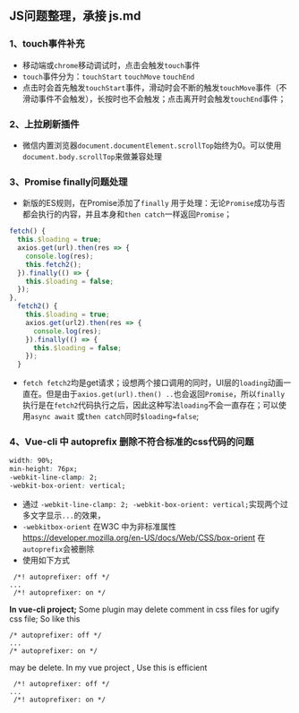 ## JS问题整理，承接 js.md

### 1、touch事件补充
* 移动端或`chrome`移动调试时，点击会触发`touch`事件
* `touch`事件分为：`touchStart` `touchMove` `touchEnd`
* 点击时会首先触发`touchStart`事件，滑动时会不断的触发`touchMove`事件（不滑动事件不会触发），长按时也不会触发；点击离开时会触发`touchEnd`事件；

### 2、上拉刷新插件

* 微信内置浏览器`document.documentElement.scrollTop`始终为0。可以使用`document.body.scrollTop`来做兼容处理

### 3、Promise finally问题处理

* 新版的ES规则，在Promise添加了`finally` 用于处理：无论`Promise`成功与否都会执行的内容，并且本身和`then catch`一样返回`Promise`；
```js
fetch() {
  this.$loading = true;
  axios.get(url).then(res => {
    console.log(res);
    this.fetch2();
  }).finally(() => {
    this.$loading = false;
  });
},
  fetch2() {
    this.$loading = true;
    axios.get(url2).then(res => {
      console.log(res);
    }).finally(() => {
      this.$loading = false;
    });
  }
```
* `fetch fetch2`均是get请求；设想两个接口调用的同时，UI层的`loading`动画一直在。但是由于`axios.get(url).then() ..`也会返回`Promise`，所以`finally`执行是在`fetch2`代码执行之后，因此这种写法`loading`不会一直存在；可以使用`async await` 或`then catch`同时`$loading=false`;

### 4、Vue-cli 中 autoprefix 删除不符合标准的css代码的问题
```css
width: 90%;
min-height: 76px;
-webkit-line-clamp: 2;
-webkit-box-orient: vertical;
```

* 通过 `-webkit-line-clamp: 2; -webkit-box-orient: vertical;`实现两个过多文字显示`...`的效果，
* `-webkitbox-orient`  在W3C 中为非标准属性  https://developer.mozilla.org/en-US/docs/Web/CSS/box-orient   在 `autoprefix`会被删除
* 使用如下方式
```
 /*! autoprefixer: off */
...
 /*! autoprefixer: on */
```

**In vue-cli  project;** Some plugin may delete comment in css files for ugify css file; So like this
```
/* autoprefixer: off */
...
/* autoprefixer: on */
```
may be delete. In my vue project , Use this is efficient
```
 /*! autoprefixer: off */
...
 /*! autoprefixer: on */
```